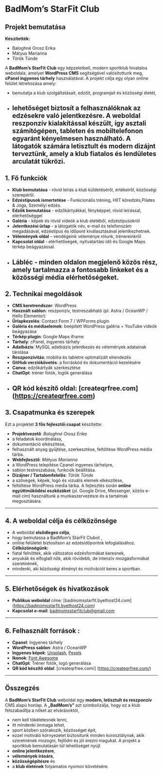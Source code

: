 # BadMom’s StarFit Club  
## Projekt bemutatása
**Készítették:**
- Baloghné Orosz Erika
-	Mátyus Marianna
-	Török Tünde
	
A **BadMom’s StarFit Club**  egy képzeletbeli, modern sportklub hivatalos weboldala, amelyet **WordPress CMS** segítségével valósítottunk meg, **cPanel ingyenes tárhely** használatával.
A projekt célja egy olyan online felület létrehozása amely:
- bemutatja a klub szolgáltatásait, edzőit, programjait és közösségi életét,
- lehetőséget biztosít a felhasználóknak az edzésekre való jelentkezésre.
A weboldal **reszponzív kialakítással** készült, így asztali számítógépen, tableten és mobiltelefonon egyaránt kényelmesen használható.
A látogatók számára **letisztult és modern** dizájnt terveztünk, amely a klub **fiatalos és lendületes arculatát** tükrözi.
  ---
## 1.	Fő funkciók 
-	**Klub bemutatása**  - rövid leírás a klub küldetéséről, értékeiről, közösségi szerepéről. 
-	**Edzéstípusok ismertetése** - Funkcionális tréning, HIIT köredzés,Pilates & Jóga, Személyi edzés. 
-	**Edzők bemutatása**  - edzőkártyákkal, fényképpel, rövid leírással, elérhetőséggel
-	**Galéria**  - képek és rövid videók a klub életéből, edzéstípusokról
-	**Jelentkezési űrlap**  - a látogatók név, e-mail és telefonszám megadásával, edzéstípus és időpont kiválasztásával jelentkezhetnek.
-	**Vélemények oldal** – vendégeink véleménye rólunk, trénereinkről
-	**Kapcsolat oldal**  - elérhetőségek, nyitvatartási idő és Google Maps térkép beágyazással. 
-	**Lábléc**  - minden oldalon megjelenő közös rész, amely tartalmazza a fontosabb linkeket és a közösségi média elérhetőségeket.
	---
## 2.	 Technikai megoldások 
-	**CMS keretrendszer**:  WordPress 
-	**Használt sablon**:  reszponzív, testreszabható (pl. Astra / OceanWP / Hello Elementor) 
-	**Űrlapkezelés**:  Contact Form 7 / WPForms plugin 
-	**Galéria és médiaelemek**:  beépített WordPress galéria + YouTube videók beágyazása 
-	**Térkép plugin**:  Google Maps iframe 
-	**Tárhely**: cPanel, ingyenes tárhely 
-	**Adatbázis**: MySQL adatbázis jelentkezés és vélemények adatainak tárolása
-	**Reszponzivitás**:  mobilra és tabletre optimalizált elrendezés 
-	**GitHub verziókövetés**:  a forráskód és dokumentáció kezelésére 
-	**Canva**: edzőkártyák szerkesztése
-	**ChatGpt**: tréner fotók, logók generálása
-	**QR kód készítő oldal**:  [createqrfree.com] (https://createqrfree.com)
	---
  ## 3.	 Csapatmunka és szerepek 
  Ezt a  projektet **3 fős fejlesztői csapat** készítette: 
 - **Projektvezető**: *Baloghné Orosz Erika*
 - a feladatok koordinálása,
 - dokumentáció elkészítése,
 - felhasznált anyag gyűjtése, szerkesztése, feltöltése WordPress média tárba.
- **Webfejlesztő**: *Mátyus Marianna*
- a WordPress telepítése Cpanel ingyenes tárhelyre,
- sablon testreszabása, funkciók beállítása. 
-	**Dizájner / Tartalomfelelős**: *Török Tünde* 
-	a szövegek, képek, logó és vizuális   elemek elkészítése,
-	feltöltése WordPress média tárba. 
A fejlesztés során **online együttműködési eszközöket** (pl. Google Drive, Messenger, közös e-mail cím)
használtunk a munkaszervezésre és a tartalmak megosztására.
---
 ## 4.	 A weboldal célja és célközönsége 
- A weboldal **elsődleges célja**,
- hogy bemutassa a  BadMom’s StarFit Clubot ,
- online felületet biztosítson az edzésidőpontok lefoglalásához. 
 **Célközönségünk:**
-	fiatal felnőttek, akik változatos edzésformákat keresnek, 
-	anyukák és elfoglalt nők, akik rövidebb, de intenzív mozgásformákat szeretnének, 
-	mindenki, aki közösségi élményt és motivációt keres a sportban.
---
## 5.	Elérhetőségek és hivatkozások
- **Publikus weboldal** címe: [badmomsstarfit.byethost24.com] (https://badmomsstarfit.byethost24.com)  
- **Kapcsolat e-mail**:  badmomsstarfitclub@gmail.com
---
## 6.	Felhasznált források : 
-	**Cpanel**: Ingyenes tárhely  
-	**WordPress sablon**: Astra / OceanWP 
-	**Ingyenes képek**: [Unsplash](https://unsplash.com), [Pexels](https://pexels.com)
-	**Ikonok**: [Font Awesome](https://fontawesome.com)
-	**ChatGpt**: Tréner fotók, logó generálása
-	**QR kód készítő oldal**: [createqrfree.com/] (https://createqrfree.com/)
  ---
 ## Összegzés
A  **BadMom’s StarFit Club**  weboldal egy **modern, letisztult és reszponzív** CMS alapú honlap.
A **„BadMom’s”** azt szimbolizálja, hogy ez a klub felszabadítja a nőket az elvárásoktól,  
- nem kell tökéletesnek lenni,
- itt mindenki önmaga lehet,
- sport közben szórakozik, közösséget épít,
- ezzel motiváló környezetet biztosítunk minden korosztálynak, akik szeretnének mozogni, fejlődni és jól érezni magukat.
A projekt a sportklub bemutatásán túl lehetőséget nyújt
- **online jelentkezésre**,
- **vélemények írására**,
- **közösségépítésre** és
- a **klub életének** folyamatos nyomon követésére.

